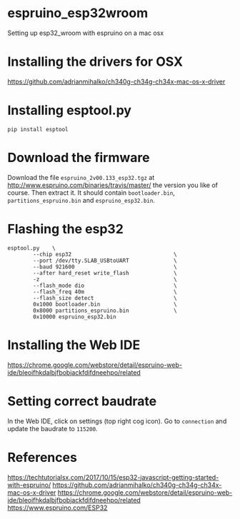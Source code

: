# espruino_esp32wroom
Setting up esp32_wroom with espruino on a mac osx

# Installing the drivers for OSX 
https://github.com/adrianmihalko/ch340g-ch34g-ch34x-mac-os-x-driver


# Installing esptool.py
`pip install esptool`

# Download the firmware
Download the file `espruino_2v00.133_esp32.tgz` at http://www.espruino.com/binaries/travis/master/ the version you like of course.
Then extract it. It should contain `bootloader.bin`, `partitions_espruino.bin` and `espruino_esp32.bin`.

# Flashing the esp32
```
esptool.py    \
        --chip esp32                                \
        --port /dev/tty.SLAB_USBtoUART  			\
        --baud 921600                               \
        --after hard_reset write_flash              \
        -z                                          \
        --flash_mode dio                            \
        --flash_freq 40m                            \
        --flash_size detect                         \
        0x1000 bootloader.bin                       \
        0x8000 partitions_espruino.bin              \
        0x10000 espruino_esp32.bin
 ```

# Installing the Web IDE
https://chrome.google.com/webstore/detail/espruino-web-ide/bleoifhkdalbjfbobjackfdifdneehpo/related

# Setting correct baudrate
In the Web IDE, click on settings (top right cog icon). Go to `connection` and update the baudrate to `115200`.


# References
https://techtutorialsx.com/2017/10/15/esp32-javascript-getting-started-with-espruino/
https://github.com/adrianmihalko/ch340g-ch34g-ch34x-mac-os-x-driver
https://chrome.google.com/webstore/detail/espruino-web-ide/bleoifhkdalbjfbobjackfdifdneehpo/related
https://www.espruino.com/ESP32

